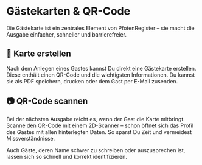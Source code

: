 # Gästekarten & QR-Code

Die Gästekarte ist ein zentrales Element von PfotenRegister – sie macht die Ausgabe einfacher, schneller und barrierefreier.

## 🪪 Karte erstellen

Nach dem Anlegen eines Gastes kannst Du direkt eine Gästekarte erstellen. Diese enthält einen QR-Code und die wichtigsten Informationen. Du kannst sie als PDF speichern, drucken oder dem Gast per E-Mail zusenden.

## 📷 QR-Code scannen

Bei der nächsten Ausgabe reicht es, wenn der Gast die Karte mitbringt. Scanne den QR-Code mit einem 2D-Scanner – schon öffnet sich das Profil des Gastes mit allen hinterlegten Daten. So sparst Du Zeit und vermeidest Missverständnisse.

Auch Gäste, deren Name schwer zu schreiben oder auszusprechen ist, lassen sich so schnell und korrekt identifizieren.